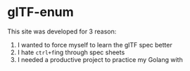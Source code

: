 # glTF-enum

This site was developed for 3 reason:

1. I wanted to force myself to learn the glTF spec better
2. I hate `ctrl+f`ing through spec sheets
3. I needed a productive project to practice my Golang with